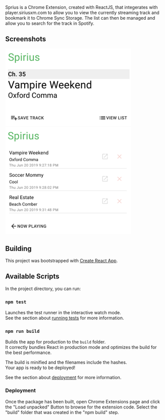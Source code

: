 
Sprius is a Chrome Extension, created with ReactJS, that integerates with player.siriusxm.com to allow you to view the currently streaming track and bookmark it to Chrome Sync Storage.  The list can then be managed and allow you to search for the track in Spotify.

## Screenshots

<img src="./screenshot_1.png?raw=true" width="400"> <img src="./screenshot_2.png?raw=true" width="400">


## Building

This project was bootstrapped with [Create React App](https://github.com/facebook/create-react-app).

## Available Scripts

In the project directory, you can run:

### `npm test`

Launches the test runner in the interactive watch mode.<br>
See the section about [running tests](https://facebook.github.io/create-react-app/docs/running-tests) for more information.

### `npm run build`

Builds the app for production to the `build` folder.<br>
It correctly bundles React in production mode and optimizes the build for the best performance.

The build is minified and the filenames include the hashes.<br>
Your app is ready to be deployed!

See the section about [deployment](https://facebook.github.io/create-react-app/docs/deployment) for more information.

### Deployment

Once the package has been built, open Chrome Extensions page and click the "Load unpacked" Button to browse for the extension code.  Select the "build" folder that was created in the "npm build" step.
